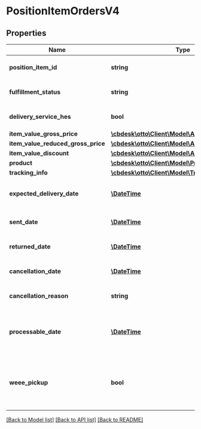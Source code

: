 # PositionItemOrdersV4

## Properties
Name | Type | Description | Notes
------------ | ------------- | ------------- | -------------
**position_item_id** | **string** | The unique id of the position item | 
**fulfillment_status** | **string** | The fulfillment status of the position item | 
**delivery_service_hes** | **bool** | Position item has delivery service HES | [optional] 
**item_value_gross_price** | [**\cbdesk\otto\Client\Model\AmountOrdersV4**](AmountOrdersV4.md) |  | 
**item_value_reduced_gross_price** | [**\cbdesk\otto\Client\Model\AmountOrdersV4**](AmountOrdersV4.md) |  | [optional] 
**item_value_discount** | [**\cbdesk\otto\Client\Model\AmountOrdersV4**](AmountOrdersV4.md) |  | [optional] 
**product** | [**\cbdesk\otto\Client\Model\ProductOrdersV4**](ProductOrdersV4.md) |  | 
**tracking_info** | [**\cbdesk\otto\Client\Model\TrackingInfoOrdersV4**](TrackingInfoOrdersV4.md) |  | [optional] 
**expected_delivery_date** | [**\DateTime**](\DateTime.md) | The date the position item should be delivered | [optional] 
**sent_date** | [**\DateTime**](\DateTime.md) | Date the position item was sent | [optional] 
**returned_date** | [**\DateTime**](\DateTime.md) | Date the position item was returned | [optional] 
**cancellation_date** | [**\DateTime**](\DateTime.md) | Date the position item was cancelled | [optional] 
**cancellation_reason** | **string** | Reason why a position was cancelled | [optional] 
**processable_date** | [**\DateTime**](\DateTime.md) | Date the position item has reached PROCESSABLE fulfillment status | [optional] 
**weee_pickup** | **bool** | Position item has electrical and electronic equipment disposal service (WEEE) | [optional] 

[[Back to Model list]](../../README.md#documentation-for-models) [[Back to API list]](../../README.md#documentation-for-api-endpoints) [[Back to README]](../../README.md)

